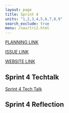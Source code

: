 ```yaml
---
layout: page
title: Sprint 4
units: "1,2,3,4,5,6,7,8,9"
search_exclude: true
menu: /nav/tri2.html
---
```


[PLANNING LINK](https://docs.google.com/document/d/1MTAlU9yZtUScLQAipfw7U9pGMIMOpKt-hNyves01jMY/edit?tab=t.0)

[ISSUE LINK]()

[WEBSITE LINK]()

## Sprint 4 Techtalk
<a href="{{site.baseurl}}/_notebooks/Foundation/flask/in/jupyter/">Sprint 4 Tech Talk</a>
 
## Sprint 4 Reflection

